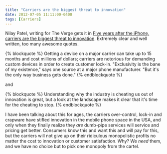```yaml
---
title: "Carriers are the biggest threat to innovation"
date: 2012-07-05 11:11:00-0400
tags: [Carriers]
---
```


Nilay Patel, writing for The Verge gets it in [Five years after the iPhone, carriers are the biggest threat to innovation](http://www.theverge.com/2012/7/5/3138711/five-years-after-the-iphone-carriers-are-the-biggest-threat-to-innovation-editorial). Extremely clear and well written, too many awesome quotes.

{% blockquote %}
Getting a device on a major carrier can take up to 15 months and cost millions of dollars; carriers are notorious for demanding custom devices in order to create customer lock-in. "Exclusivity is the bane of my existence," says one source at a major phone manufacturer. "But it's the only way business gets done."
{% endblockquote %}

and 

{% blockquote %}
Understanding why the industry is cheating us out of innovation is great, but a look at the landscape makes it clear that it's time for the cheating to stop.
{% endblockquote %}

I have been talking about this for ages, the carriers over-control, lock-in and crapware have stifled innovation in the mobile phone space in the USA, and only when they finally realize they *are* dumb-pipe services will service and pricing get better. Consumers know this and want this and will pay for this, but the carriers will not give up on their ridiculous monopolistic profits no matter the cost to innovation or customer satisfaction. Why? We *need* them, and we have no choice but to pick one monopoly from the cartel.
